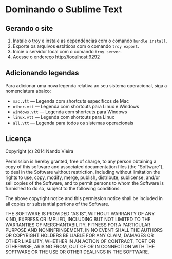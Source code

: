 # Dominando o Sublime Text

## Gerando o site

1. Instale o [troy](http://rubygems.org/gems/troy) e instale as dependências com o comando `bundle install`.
2. Exporte os arquivos estáticos com o comando `troy export`.
3. Inicie o servidor local com o comando `troy server`.
4. Acesse o endereço <http://localhost:9292>

## Adicionando legendas

Para adicionar uma nova legenda relativa ao seu sistema operacional, siga a nomenclatura abaixo:

- `mac.vtt` — Legenda com shortcuts específicos de Mac
- `other.vtt` — Legenda com shortcuts para Linux e Windows
- `windows.vtt` — Legenda com shortcuts para Windows
- `linux.vtt` — Legenda com shortcuts para Linux
- `all.vtt` — Legenda para todos os sistemas operacionais

## Licença

Copyright (c) 2014 Nando Vieira

Permission is hereby granted, free of charge, to any person obtaining a copy
of this software and associated documentation files (the "Software"), to deal
in the Software without restriction, including without limitation the rights
to use, copy, modify, merge, publish, distribute, sublicense, and/or sell
copies of the Software, and to permit persons to whom the Software is
furnished to do so, subject to the following conditions:

The above copyright notice and this permission notice shall be included in
all copies or substantial portions of the Software.

THE SOFTWARE IS PROVIDED "AS IS", WITHOUT WARRANTY OF ANY KIND, EXPRESS OR
IMPLIED, INCLUDING BUT NOT LIMITED TO THE WARRANTIES OF MERCHANTABILITY,
FITNESS FOR A PARTICULAR PURPOSE AND NONINFRINGEMENT. IN NO EVENT SHALL THE
AUTHORS OR COPYRIGHT HOLDERS BE LIABLE FOR ANY CLAIM, DAMAGES OR OTHER
LIABILITY, WHETHER IN AN ACTION OF CONTRACT, TORT OR OTHERWISE, ARISING FROM,
OUT OF OR IN CONNECTION WITH THE SOFTWARE OR THE USE OR OTHER DEALINGS IN
THE SOFTWARE.
